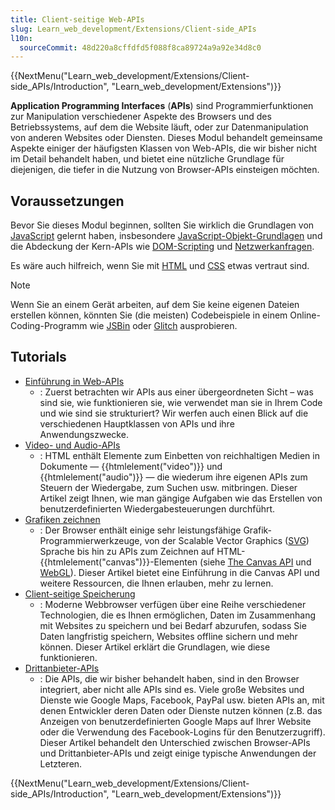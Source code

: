 ```yaml
---
title: Client-seitige Web-APIs
slug: Learn_web_development/Extensions/Client-side_APIs
l10n:
  sourceCommit: 48d220a8cffdfd5f088f8ca89724a9a92e34d8c0
---
```


{{NextMenu("Learn_web_development/Extensions/Client-side_APIs/Introduction", "Learn_web_development/Extensions")}}

**Application Programming Interfaces** (**APIs**) sind Programmierfunktionen zur Manipulation verschiedener Aspekte des Browsers und des Betriebssystems, auf dem die Website läuft, oder zur Datenmanipulation von anderen Websites oder Diensten. Dieses Modul behandelt gemeinsame Aspekte einiger der häufigsten Klassen von Web-APIs, die wir bisher nicht im Detail behandelt haben, und bietet eine nützliche Grundlage für diejenigen, die tiefer in die Nutzung von Browser-APIs einsteigen möchten.

## Voraussetzungen

Bevor Sie dieses Modul beginnen, sollten Sie wirklich die Grundlagen von [JavaScript](/de/docs/Learn_web_development/Core/Scripting) gelernt haben, insbesondere [JavaScript-Objekt-Grundlagen](/de/docs/Learn_web_development/Core/Scripting/Object_basics) und die Abdeckung der Kern-APIs wie [DOM-Scripting](/de/docs/Learn_web_development/Core/Scripting/DOM_scripting) und [Netzwerkanfragen](/de/docs/Learn_web_development/Core/Scripting/Network_requests).

Es wäre auch hilfreich, wenn Sie mit [HTML](/de/docs/Learn_web_development/Core/Structuring_content) und [CSS](/de/docs/Learn_web_development/Core/Styling_basics) etwas vertraut sind.

> [!NOTE]
> Wenn Sie an einem Gerät arbeiten, auf dem Sie keine eigenen Dateien erstellen können, könnten Sie (die meisten) Codebeispiele in einem Online-Coding-Programm wie [JSBin](https://jsbin.com/) oder [Glitch](https://glitch.com/) ausprobieren.

## Tutorials

- [Einführung in Web-APIs](/de/docs/Learn_web_development/Extensions/Client-side_APIs/Introduction)
  - : Zuerst betrachten wir APIs aus einer übergeordneten Sicht – was sind sie, wie funktionieren sie, wie verwendet man sie in Ihrem Code und wie sind sie strukturiert? Wir werfen auch einen Blick auf die verschiedenen Hauptklassen von APIs und ihre Anwendungszwecke.
- [Video- und Audio-APIs](/de/docs/Learn_web_development/Extensions/Client-side_APIs/Video_and_audio_APIs)
  - : HTML enthält Elemente zum Einbetten von reichhaltigen Medien in Dokumente — {{htmlelement("video")}} und {{htmlelement("audio")}} — die wiederum ihre eigenen APIs zum Steuern der Wiedergabe, zum Suchen usw. mitbringen. Dieser Artikel zeigt Ihnen, wie man gängige Aufgaben wie das Erstellen von benutzerdefinierten Wiedergabesteuerungen durchführt.
- [Grafiken zeichnen](/de/docs/Learn_web_development/Extensions/Client-side_APIs/Drawing_graphics)
  - : Der Browser enthält einige sehr leistungsfähige Grafik-Programmierwerkzeuge, von der Scalable Vector Graphics ([SVG](/de/docs/Web/SVG)) Sprache bis hin zu APIs zum Zeichnen auf HTML-{{htmlelement("canvas")}}-Elementen (siehe [The Canvas API](/de/docs/Web/API/Canvas_API) und [WebGL](/de/docs/Web/API/WebGL_API)). Dieser Artikel bietet eine Einführung in die Canvas API und weitere Ressourcen, die Ihnen erlauben, mehr zu lernen.
- [Client-seitige Speicherung](/de/docs/Learn_web_development/Extensions/Client-side_APIs/Client-side_storage)
  - : Moderne Webbrowser verfügen über eine Reihe verschiedener Technologien, die es Ihnen ermöglichen, Daten im Zusammenhang mit Websites zu speichern und bei Bedarf abzurufen, sodass Sie Daten langfristig speichern, Websites offline sichern und mehr können. Dieser Artikel erklärt die Grundlagen, wie diese funktionieren.
- [Drittanbieter-APIs](/de/docs/Learn_web_development/Extensions/Client-side_APIs/Third_party_APIs)
  - : Die APIs, die wir bisher behandelt haben, sind in den Browser integriert, aber nicht alle APIs sind es. Viele große Websites und Dienste wie Google Maps, Facebook, PayPal usw. bieten APIs an, mit denen Entwickler deren Daten oder Dienste nutzen können (z.B. das Anzeigen von benutzerdefinierten Google Maps auf Ihrer Website oder die Verwendung des Facebook-Logins für den Benutzerzugriff). Dieser Artikel behandelt den Unterschied zwischen Browser-APIs und Drittanbieter-APIs und zeigt einige typische Anwendungen der Letzteren.

{{NextMenu("Learn_web_development/Extensions/Client-side_APIs/Introduction", "Learn_web_development/Extensions")}}
